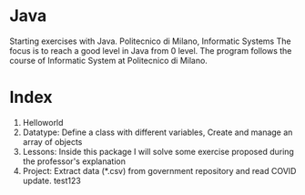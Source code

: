 # Java
Starting exercises with Java. Politecnico di Milano, Informatic Systems
The focus is to reach a good level in Java from 0 level. The program follows the course of Informatic System at Politecnico di Milano.

# Index
  1. Helloworld
  2. Datatype: Define a class with different variables, Create and manage an array of objects
  3. Lessons: Inside this package I will solve some exercise proposed during the professor's explanation
  4. Project: Extract data (*.csv) from government repository and read COVID update.
test123
